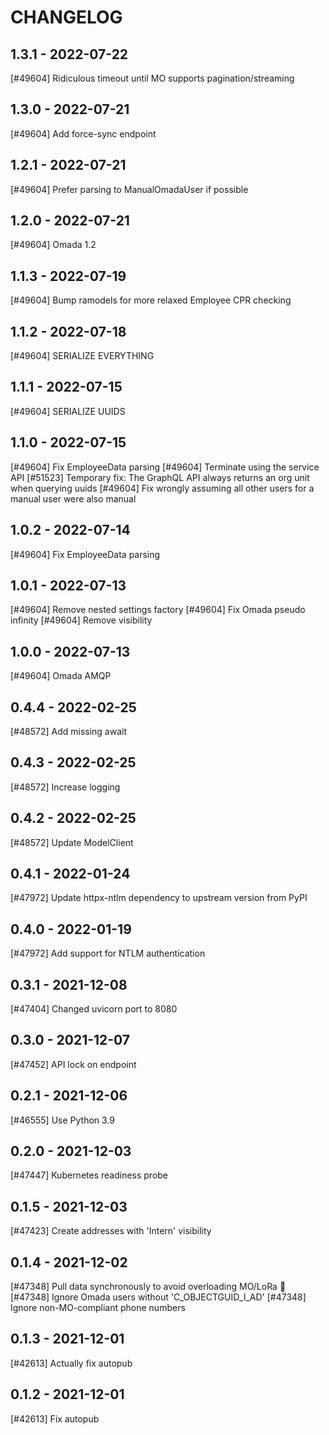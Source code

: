 CHANGELOG
=========

1.3.1 - 2022-07-22
------------------

[#49604] Ridiculous timeout until MO supports pagination/streaming

1.3.0 - 2022-07-21
------------------

[#49604] Add force-sync endpoint

1.2.1 - 2022-07-21
------------------

[#49604] Prefer parsing to ManualOmadaUser if possible

1.2.0 - 2022-07-21
------------------

[#49604] Omada 1.2

1.1.3 - 2022-07-19
------------------

[#49604] Bump ramodels for more relaxed Employee CPR checking

1.1.2 - 2022-07-18
------------------

[#49604] SERIALIZE EVERYTHING

1.1.1 - 2022-07-15
------------------

[#49604] SERIALIZE UUIDS

1.1.0 - 2022-07-15
------------------

[#49604] Fix EmployeeData parsing
[#49604] Terminate using the service API
[#51523] Temporary fix: The GraphQL API always returns an org unit when querying uuids
[#49604] Fix wrongly assuming all other users for a manual user were also manual

1.0.2 - 2022-07-14
------------------

[#49604] Fix EmployeeData parsing

1.0.1 - 2022-07-13
------------------

[#49604] Remove nested settings factory
[#49604] Fix Omada pseudo infinity
[#49604] Remove visibility

1.0.0 - 2022-07-13
------------------

[#49604] Omada AMQP

0.4.4 - 2022-02-25
------------------

[#48572] Add missing await

0.4.3 - 2022-02-25
------------------

[#48572] Increase logging

0.4.2 - 2022-02-25
------------------

[#48572] Update ModelClient

0.4.1 - 2022-01-24
------------------

[#47972] Update httpx-ntlm dependency to upstream version from PyPI

0.4.0 - 2022-01-19
------------------

[#47972] Add support for NTLM authentication

0.3.1 - 2021-12-08
------------------

[#47404] Changed uvicorn port to 8080

0.3.0 - 2021-12-07
------------------

[#47452] API lock on endpoint

0.2.1 - 2021-12-06
------------------

[#46555] Use Python 3.9

0.2.0 - 2021-12-03
------------------

[#47447] Kubernetes readiness probe

0.1.5 - 2021-12-03
------------------

[#47423] Create addresses with 'Intern' visibility

0.1.4 - 2021-12-02
------------------

[#47348] Pull data synchronously to avoid overloading MO/LoRa 🥲
[#47348] Ignore Omada users without 'C_OBJECTGUID_I_AD'
[#47348] Ignore non-MO-compliant phone numbers

0.1.3 - 2021-12-01
------------------

[#42613] Actually fix autopub

0.1.2 - 2021-12-01
------------------

[#42613] Fix autopub
